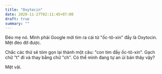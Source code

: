 ```yaml
---
title: "Oxytocin"
date: 2020-11-27T02:11:45+07:00
draft: true
summary: ""
---
```


Đéo mẹ nó. Mình phải Google mới tìm ra cái từ "ốc-tô-xin" đấy là Oxytocin. Mệt
đéo đỡ được.

Chắc các thứ sẽ tóm gọn lại thành một câu: "con tim đầy ốc-tô-xin". Gạch chữ "t"
đi và thay bằng chữ "ch". Có thể mình đang tự an ủi bản thây vậy?

Mệt vãi.
